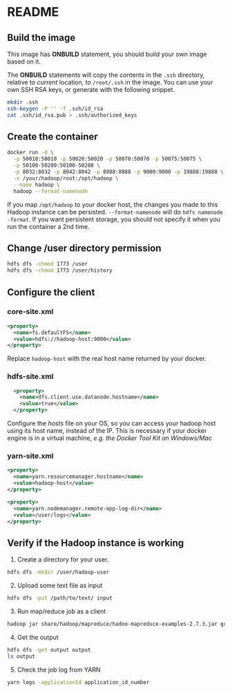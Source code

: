 # README
## Build the image
This image has **ONBUILD** statement, you should build your own image
based on it.

The **ONBUILD** statements will copy the contents in the `.ssh`
directory, relative to *current* location, to `/root/.ssh` in the
image. You can use your own SSH RSA keys, or generate with the
following snippet.

```sh
mkdir .ssh
ssh-keygen -P '' -f .ssh/id_rsa
cat .ssh/id_rsa.pub > .ssh/authorized_keys
```

## Create the container
```sh
docker run -d \
  -p 50010:50010 -p 50020:50020 -p 50070:50070 -p 50075:50075 \
  -p 50100-50200:50100-50200 \
  -p 8032:8032 -p 8042:8042 -p 8088:8088 -p 9000:9000 -p 19888:19888 \
  -v /your/hadoop/root:/opt/hadoop \
  --name hadoop \
  hadoop --format-namenode
```

If you map `/opt/hadoop` to your docker host, the changes you made to
this Hadoop instance can be persisted. `--format-namenode` will do
`hdfs namenode -format`. If you want persistent storage, you should
not specify it when you run the container a 2nd time.

## Change /user directory permission
```sh
hdfs dfs -chmod 1773 /user
hdfs dfs -chmod 1773 /user/history
```

## Configure the client
### core-site.xml
```xml
<property>
  <name>fs.defaultFS</name>
  <value>hdfs://hadoop-host:9000</value>
</property>
```

Replace `hadoop-host` with the real host name returned by your docker.

### hdfs-site.xml
```xml
  <property>
    <name>dfs.client.use.datanode.hostname</name>
    <value>true</value>
  </property>
```

Configure the *hosts* file on your OS, so you can access your hadoop
host using its host name, instead of the IP. This is necessary if your
docker engine is in a virtual machine, *e.g. the Docker Tool Kit on
Windows/Mac*

### yarn-site.xml
```xml
<property>
  <name>yarn.resourcemanager.hostname</name>
  <value>hadoop-host</value>
</property>

<property>
  <name>yarn.nodemanager.remote-app-log-dir</name>
  <value>/user/logs</value>
</property>
```
  
## Verify if the Hadoop instance is working
1. Create a directory for your user.
  ```sh
  hdfs dfs -mkdir /user/hadoop-user
  ```

2. Upload some text file as input
  ```sh
  hdfs dfs -put /path/to/text/ input
  ```
3. Run map/reduce job as a client
  ```sh
  hadoop jar share/hadoop/mapreduce/hadoo-mapreduce-examples-2.7.3.jar grep input output 'dfs.+'
  ```
4. Get the output
  ```sh
  hdfs dfs -get output output
  ls output
  ```
5. Check the job log from YARN
  ```sh
  yarn logs -applicationId application_id_number
  ```
